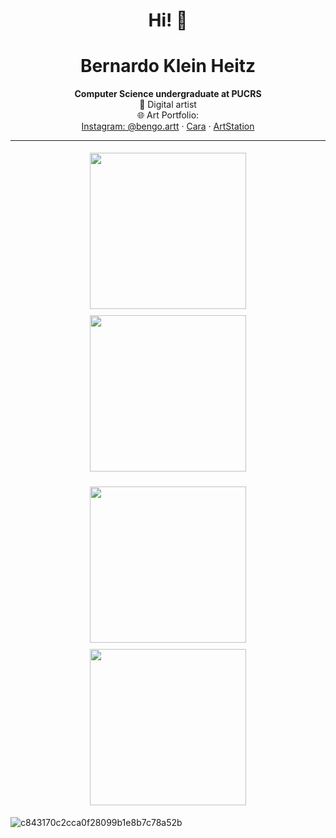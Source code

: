 <h1 align="center">Hi! 👋</h1>

<h1 align="center">Bernardo Klein Heitz </h1>
<p align="center">
  <strong>Computer Science undergraduate at PUCRS</strong> <br/>
  🎨 Digital artist <br/>
  🌐 Art Portfolio: <br/>
  <a href="https://www.instagram.com/bengo.artt/">Instagram: @bengo.artt</a> · 
  <a href="https://cara.app/bengoo">Cara</a> · 
  <a href="https://www.artstation.com/bengo501">ArtStation</a>
</p>

---
<p align="center">
  <img src="https://github.com/user-attachments/assets/a14d114a-f7d3-427e-a6f2-e86393e90977" width="250" style="margin: 5px;"/>
  <img src="https://github.com/user-attachments/assets/847b8bda-9a54-4354-845f-de7cd349b456" width="250" style="margin: 5px;"/>
</p>

<p align="center">
  <img src="https://github.com/user-attachments/assets/d1ec708c-6e48-43c6-815b-8cf6d7338d93" width="250" style="margin: 5px;"/>
  <img src="https://github.com/user-attachments/assets/eee574c8-78cb-470a-94c6-6303b0a1c3b9" width="250" style="margin: 5px;"/>
</p>



![c843170c2cca0f28099b1e8b7c78a52b](https://github.com/user-attachments/assets/62a47739-27a1-40e6-a31e-0e1643378205)
